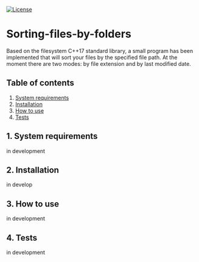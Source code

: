 [![License](https://img.shields.io/github/license/LayTsyn/Sorting-files-by-folders)](https://github.com/LayTsyn/Sorting-files-by-folders/blob/main/LICENSE)

# Sorting-files-by-folders
Based on the filesystem C++17 standard library, a small program has been implemented that will sort your files by the specified file path. At the moment there are two modes: by file extension and by last modified date.

## Table of contents

1. [System requirements](#1-system-requirements)
2. [Installation](#2-installation)
3. [How to use](#3-how-to-use)
4. [Tests](#4-tests)

## 1. System requirements

in development

## 2. Installation

in develop
<!--
To use this tool, type in a terminal:
```bash
# Clone the repo
git clone https://github.com/LayTsyn/Sorting-files-by-folders.git
# Go to folder
cd Sorting-files-by-folders
# Install dependencies
pip install -r requirements.txt
# launch tool
sf [-options]
```

It will run the tool, waiting for your input.
-->

## 3. How to use

in development

## 4. Tests

in development




<!-- - **-** **`NameDescribtion`** - TextDescribtion -->
